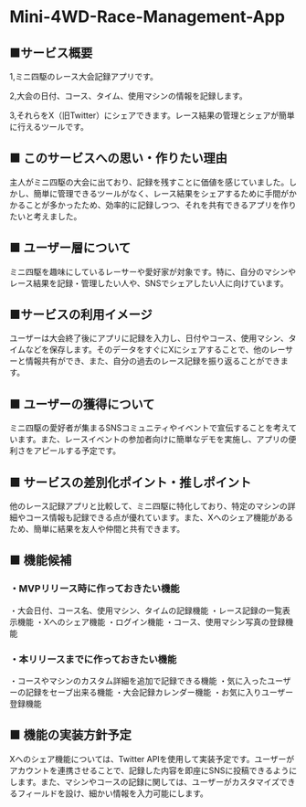 # Mini-4WD-Race-Management-App

## ■サービス概要

1,ミニ四駆のレース大会記録アプリです。

2,大会の日付、コース、タイム、使用マシンの情報を記録します。

3,それらをX（旧Twitter）にシェアできます。レース結果の管理とシェアが簡単に行えるツールです。

## ■ このサービスへの思い・作りたい理由

主人がミニ四駆の大会に出ており、記録を残すことに価値を感じていました。しかし、簡単に管理できるツールがなく、レース結果をシェアするために手間がかかることが多かったため、効率的に記録しつつ、それを共有できるアプリを作りたいと考えました。

## ■ ユーザー層について

ミニ四駆を趣味にしているレーサーや愛好家が対象です。特に、自分のマシンやレース結果を記録・管理したい人や、SNSでシェアしたい人に向けています。

## ■サービスの利用イメージ

ユーザーは大会終了後にアプリに記録を入力し、日付やコース、使用マシン、タイムなどを保存します。そのデータをすぐにXにシェアすることで、他のレーサーと情報共有ができ、また、自分の過去のレース記録を振り返ることができます。

## ■ ユーザーの獲得について

ミニ四駆の愛好者が集まるSNSコミュニティやイベントで宣伝することを考えています。また、レースイベントの参加者向けに簡単なデモを実施し、アプリの便利さをアピールする予定です。

## ■ サービスの差別化ポイント・推しポイント

他のレース記録アプリと比較して、ミニ四駆に特化しており、特定のマシンの詳細やコース情報も記録できる点が優れています。また、Xへのシェア機能があるため、簡単に結果を友人や仲間と共有できます。

## ■ 機能候補

### ・MVPリリース時に作っておきたい機能

・大会日付、コース名、使用マシン、タイムの記録機能
・レース記録の一覧表示機能
・Xへのシェア機能
・ログイン機能
・コース、使用マシン写真の登録機能

### ・本リリースまでに作っておきたい機能

・コースやマシンのカスタム詳細を追加で記録できる機能
・気に入ったユーザーの記録をセーブ出来る機能
・大会記録カレンダー機能
・お気に入りユーザー登録機能

## ■ 機能の実装方針予定

Xへのシェア機能については、Twitter APIを使用して実装予定です。ユーザーがアカウントを連携させることで、記録した内容を即座にSNSに投稿できるようにします。また、マシンやコースの記録に関しては、ユーザーがカスタマイズできるフィールドを設け、細かい情報を入力可能にします。